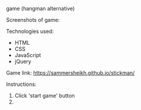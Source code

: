 <stickman> game (hangman alternative)

Screenshots of game:



Technologies used:
* HTML
* CSS
* JavaScript
* jQuery

Game link: https://sammersheikh.github.io/stickman/


Instructions:
1. Click 'start game' button
2. 

